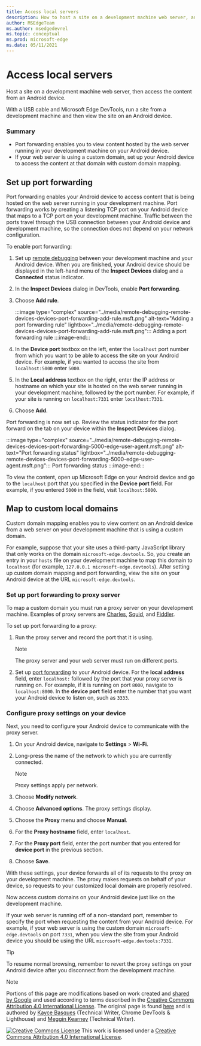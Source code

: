 ```yaml
---
title: Access local servers
description: How to host a site on a development machine web server, and then access the content from an Android device.
author: MSEdgeTeam
ms.author: msedgedevrel
ms.topic: conceptual
ms.prod: microsoft-edge
ms.date: 05/11/2021
---
```

<!-- Copyright Kayce Basques

   Licensed under the Apache License, Version 2.0 (the "License");
   you may not use this file except in compliance with the License.
   You may obtain a copy of the License at

       https://www.apache.org/licenses/LICENSE-2.0

   Unless required by applicable law or agreed to in writing, software
   distributed under the License is distributed on an "AS IS" BASIS,
   WITHOUT WARRANTIES OR CONDITIONS OF ANY KIND, either express or implied.
   See the License for the specific language governing permissions and
   limitations under the License.  -->
# Access local servers

<!-- # Access local servers using the Remote devices panel/tab/tool -->

Host a site on a development machine web server, then access the content from an Android device.

With a USB cable and Microsoft Edge DevTools, run a site from a development machine and then view the site on an Android device.

### Summary

*   Port forwarding enables you to view content hosted by the web server running in your development machine on your Android device.
*   If your web server is using a custom domain, set up your Android device to access the content at that domain with custom domain mapping.


<!-- ====================================================================== -->
## Set up port forwarding

Port forwarding enables your Android device to access content that is being hosted on the web server running in your development machine.  Port forwarding works by creating a listening TCP port on your Android device that maps to a TCP port on your development machine.  Traffic between the ports travel through the USB connection between your Android device and development machine, so the connection does not depend on your network configuration.

To enable port forwarding:

1.  Set up [remote debugging](./index.md) between your development machine and your Android device.  When you are finished, your Android device should be displayed in the left-hand menu of the **Inspect Devices** dialog and a **Connected** status indicator.
1.  In the **Inspect Devices** dialog in DevTools, enable **Port forwarding**.
1.  Choose **Add rule**.

    :::image type="complex" source="../media/remote-debugging-remote-devices-devices-port-forwarding-add-rule.msft.png" alt-text="Adding a port forwarding rule" lightbox="../media/remote-debugging-remote-devices-devices-port-forwarding-add-rule.msft.png":::
       Adding a port forwarding rule
    :::image-end:::

1.  In the **Device port** textbox on the left, enter the `localhost` port number from which you want to be able to access the site on your Android device.  For example, if you wanted to access the site from `localhost:5000` enter `5000`.
1.  In the **Local address** textbox on the right, enter the IP address or hostname on which your site is hosted on the web server running in your development machine, followed by the port number.  For example, if your site is running on `localhost:7331` enter `localhost:7331`.
1.  Choose **Add**.

Port forwarding is now set up.  Review the status indicator for the port forward on the tab on your device within the **Inspect Devices** dialog.

:::image type="complex" source="../media/remote-debugging-remote-devices-devices-port-forwarding-5000-edge-user-agent.msft.png" alt-text="Port forwarding status" lightbox="../media/remote-debugging-remote-devices-devices-port-forwarding-5000-edge-user-agent.msft.png":::
   Port forwarding status
:::image-end:::

To view the content, open up Microsoft Edge on your Android device and go to the `localhost` port that you specified in the **Device port** field.  For example, if you entered `5000` in the field, visit `localhost:5000`.


<!-- ====================================================================== -->
## Map to custom local domains

Custom domain mapping enables you to view content on an Android device from a web server on your development machine that is using a custom domain.

For example, suppose that your site uses a third-party JavaScript library that only works on the domain `microsoft-edge.devtools`.  So, you create an entry in your `hosts` file on your development machine to map this domain to `localhost` (for example, `127.0.0.1 microsoft-edge.devtools`).  After setting up custom domain mapping and port forwarding, view the site on your Android device at the URL `microsoft-edge.devtools`.

### Set up port forwarding to proxy server

To map a custom domain you must run a proxy server on your development machine.  Examples of proxy servers are [Charles](https://www.charlesproxy.com), [Squid](https://wiki.squid-cache.org), and [Fiddler](https://www.telerik.com/fiddler).

To set up port forwarding to a proxy:

1.  Run the proxy server and record the port that it is using.

    > [!NOTE]
    > The proxy server and your web server must run on different ports.

1.  Set up [port forwarding](#set-up-port-forwarding) to your Android device.  For the **local address** field, enter `localhost:` followed by the port that your proxy server is running on.  For example, if it is running on port `8000`, navigate to `localhost:8000`.  In the **device port** field enter the number that you want your Android device to listen on, such as `3333`.

### Configure proxy settings on your device

Next, you need to configure your Android device to communicate with the proxy server.

1.  On your Android device, navigate to **Settings** > **Wi-Fi**.
1.  Long-press the name of the network to which you are currently connected.

    > [!NOTE]
    > Proxy settings apply per network.

1.  Choose **Modify network**.
1.  Choose **Advanced options**.  The proxy settings display.
1.  Choose the **Proxy** menu and choose **Manual**.
1.  For the **Proxy hostname** field, enter `localhost`.
1.  For the **Proxy port** field, enter the port number that you entered for **device port** in the previous section.
1.  Choose **Save**.

With these settings, your device forwards all of its requests to the proxy on your development machine.  The proxy makes requests on behalf of your device, so requests to your customized local domain are properly resolved.

Now access custom domains on your Android device just like on the development machine.

If your web server is running off of a non-standard port, remember to specify the port when requesting the content from your Android device.  For example, if your web server is using the custom domain `microsoft-edge.devtools` on port `7331`, when you view the site from your Android device you should be using the URL `microsoft-edge.devtools:7331`.

> [!TIP]
> To resume normal browsing, remember to revert the proxy settings on your Android device after you disconnect from the development machine.


<!-- ====================================================================== -->
> [!NOTE]
> Portions of this page are modifications based on work created and [shared by Google](https://developers.google.com/terms/site-policies) and used according to terms described in the [Creative Commons Attribution 4.0 International License](https://creativecommons.org/licenses/by/4.0).
> The original page is found [here](https://developers.google.com/web/tools/chrome-devtools/remote-debugging/local-server) and is authored by [Kayce Basques](https://developers.google.com/web/resources/contributors#kayce-basques) (Technical Writer, Chrome DevTools \& Lighthouse) and [Meggin Kearney](https://developers.google.com/web/resources/contributors#meggin-kearney) (Technical Writer).

[![Creative Commons License](https://i.creativecommons.org/l/by/4.0/88x31.png)](https://creativecommons.org/licenses/by/4.0)
This work is licensed under a [Creative Commons Attribution 4.0 International License](https://creativecommons.org/licenses/by/4.0).
